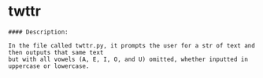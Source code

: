 
# twttr

    #### Description:

    In the file called twttr.py, it prompts the user for a str of text and then outputs that same text 
    but with all vowels (A, E, I, O, and U) omitted, whether inputted in uppercase or lowercase.